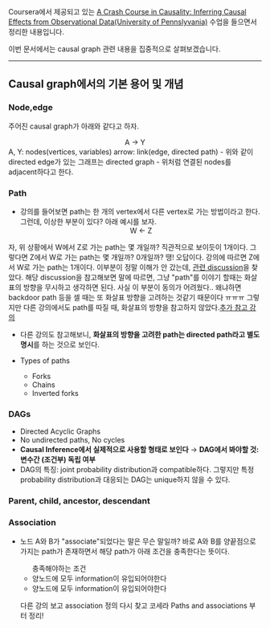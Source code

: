 Coursera에서 제공되고 있는 [A Crash Course in Causality: Inferring Causal Effects from Observational Data(University of Pennslyvania)](https://www.coursera.org/learn/crash-course-in-causality/home/welcome) 수업을 들으면서 정리한 내용입니다.  

이번 문서에서는 causal graph 관련 내용을 집중적으로 살펴보겠습니다.

------------------------------------

## Causal graph에서의 기본 용어 및 개념
### Node,edge
주어진 causal graph가 아래와 같다고 하자.  
<center>A &rarr; Y</center>  
A, Y: nodes(vertices, variables)
arrow: link(edge, directed path)
 - 위와 같이 directed edge가 있는 그래프는 directed graph
 - 위처럼 연결된 nodes를 adjacent하다고 한다.

 ### Path
  - 강의를 들어보면 path는 한 개의 vertex에서 다른 vertex로 가는 방법이라고 한다. 그런데, 이상한 부분이 있다? 아래 예시를 보자.
    <center>W &larr; Z</center>
  자, 위 상황에서 W에서 Z로 가는 path는 몇 개일까? 직관적으로 보이듯이 1개이다. 그렇다면 Z에서 W로 가는 path는 몇 개일까? 0개일까? 땡! 오답이다. 강의에 따르면 Z에서 W로 가는 path는 1개이다. 이부분이 정말 이해가 안 갔는데, [관련 discussion](https://www.coursera.org/learn/crash-course-in-causality/discussions/forums/CUAFygtMEee34QowGm8Gmg/threads/5tAtKr8kEeeA8BKEefIB9g)을 찾았다. 해당 discussion을 참고해보면 말에 따르면, 그냥 "path"를 이야기 할때는 화살표의 방향을 무시하고 생각하면 된다. 사실 이 부분이 동의가 어려웠다.. 왜냐하면 backdoor path 등을 셀 때는 또 화살표 방향을 고려하는 것같기 때문이다 ㅠㅠㅠ 그렇지만 다른 강의에서도 path를 따질 때, 화살표의 방향을 참고하지 않았다.[추가 참고 강의](https://youtu.be/BY2DfBrOi-Q?t=127)

  - 다른 강의도 참고해보니, **화살표의 방향을 고려한 path는 directed path라고 별도 명시**를 하는 것으로 보인다.

  - Types of paths
    <ul>
      <li>Forks</li>
      <li>Chains</li>
      <li>Inverted forks</li>
    </ul>

### DAGs
 - Directed Acyclic Graphs
 - No undirected paths, No cycles
 - **Causal Inference에서 실제적으로 사용할 형태로 보인다**
   &rarr; **DAG에서 봐야할 것: 변수간 (조건부) 독립 여부**
 - DAG의 특징: joint probability distribution과 compatible하다. 그렇지만 특정 probability distribution과 대응되는 DAG는 unique하지 않을 수 있다.

### Parent, child, ancestor, descendant

### Association
 - 노드 A와 B가 "associate"되었다는 말은 무슨 말일까? 바로 A와 B를 양끝점으로 가지는 path가 존재하면서 해당 path가 아래 조건을 충족한다는 뜻이다.
   <ul>충족해야하는 조건
      <li>양노드에 모두 information이 유입되어야한다</li>
      <li>양노드에 모두 information이 유입되어야한다</li>

   </ul>

   다른 강의 보고 association 정의 다시 찾고
   코세라 Paths and associations 부터 정리!
   
